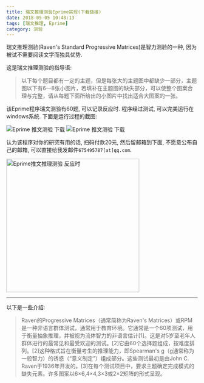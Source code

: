 ```yaml
---
title: 瑞文推理测验Eprime实现(下载链接)
date: 2018-05-05 10:48:13
tags: [瑞文推理, Eprime]
category: 测验
---
```


瑞文推理测验(Raven's Standard Progressive Matrices)是智力测验的一种, 因为被试不需要阅读文字而独具优势.

这是瑞文推理测验的指导语:

> 以下每个题目都有一定的主题，但是每张大的主题图中都缺少一部分，主题图以下有6—8张小图片，若填补在主题图的缺失部分，可以使整个图案合理与完整，请从每题下面所给出的小图片中找出适合大图案的一张。

该Eprime程序瑞文测验有60题, 可以记录反应时. 程序经过测试, 可以完美运行在windows系统. 下面是运行过程的截图:

<image src="eg01.png" alt="Eprime 推文测验 下载" title="Eprime推文推理测验 反应时">

<image src="eg02.png"  alt="Eprime 推文测验 下载" title="Eprime推文推理测验 反应时">

认为该程序对你的研究有用的话, 扫码付款20元, 然后留邮箱到下面, 不愿意公布自己的邮箱, 可以直接给我发邮件`675495787[at]qq.com`.

<image src="/images/付款码.jpg" width="350"  title="Eprime推文推理测验 反应时">

***

以下是一些介绍:


> Raven的Progressive Matrices（通常简称为Raven's Matrices）或RPM是一种非语言群体测试，通常用于教育环境。它通常是一个60项测试，用于衡量抽象推理，并被视为流体智力的非语言估计[1]。这是对5岁至老年人群体进行的最常见和最受欢迎的测试。[2]它由60个选择题组成，按难度排列。[2]这种格式旨在衡量考生的推理能力，即Spearman's g（g通常称为一般智力）的诱惑（“意义制定”）组成部分。这些测试最初是由John C. Raven于1936年开发的。[3]在每个测试项目中，要求主题确定完成模式的缺失元素。许多图案以6×6,4×4,3×3或2×2矩阵的形式呈现。